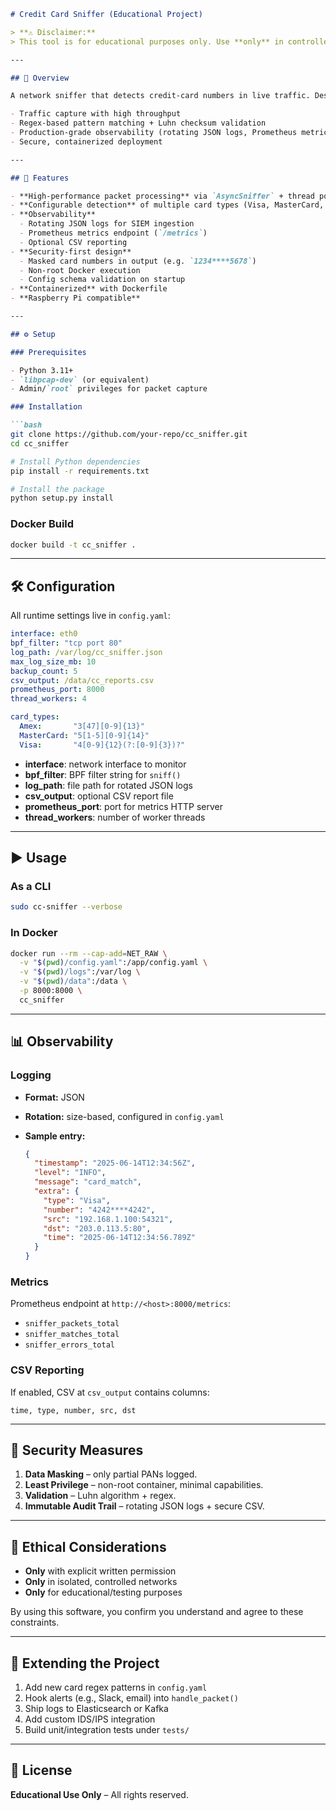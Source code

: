 ````markdown
# Credit Card Sniffer (Educational Project)

> **⚠️ Disclaimer:**  
> This tool is for educational purposes only. Use **only** in controlled environments with explicit written permission. Unauthorized use is strictly prohibited.

---

## 📖 Overview

A network sniffer that detects credit-card numbers in live traffic. Designed for cybersecurity education, this project demonstrates:

- Traffic capture with high throughput  
- Regex-based pattern matching + Luhn checksum validation  
- Production-grade observability (rotating JSON logs, Prometheus metrics, CSV output)  
- Secure, containerized deployment  

---

## 🚀 Features

- **High-performance packet processing** via `AsyncSniffer` + thread pool  
- **Configurable detection** of multiple card types (Visa, MasterCard, Amex, …)  
- **Observability**  
  - Rotating JSON logs for SIEM ingestion  
  - Prometheus metrics endpoint (`/metrics`)  
  - Optional CSV reporting  
- **Security-first design**  
  - Masked card numbers in output (e.g. `1234****5678`)  
  - Non-root Docker execution  
  - Config schema validation on startup  
- **Containerized** with Dockerfile  
- **Raspberry Pi compatible**  

---

## ⚙️ Setup

### Prerequisites

- Python 3.11+  
- `libpcap-dev` (or equivalent)  
- Admin/`root` privileges for packet capture  

### Installation

```bash
git clone https://github.com/your-repo/cc_sniffer.git
cd cc_sniffer

# Install Python dependencies
pip install -r requirements.txt

# Install the package
python setup.py install
````

### Docker Build

```bash
docker build -t cc_sniffer .
```

---

## 🛠 Configuration

All runtime settings live in `config.yaml`:

```yaml
interface: eth0
bpf_filter: "tcp port 80"
log_path: /var/log/cc_sniffer.json
max_log_size_mb: 10
backup_count: 5
csv_output: /data/cc_reports.csv
prometheus_port: 8000
thread_workers: 4

card_types:
  Amex:       "3[47][0-9]{13}"
  MasterCard: "5[1-5][0-9]{14}"
  Visa:       "4[0-9]{12}(?:[0-9]{3})?"
```

* **interface**: network interface to monitor
* **bpf\_filter**: BPF filter string for `sniff()`
* **log\_path**: file path for rotated JSON logs
* **csv\_output**: optional CSV report file
* **prometheus\_port**: port for metrics HTTP server
* **thread\_workers**: number of worker threads

---

## ▶️ Usage

### As a CLI

```bash
sudo cc-sniffer --verbose
```

### In Docker

```bash
docker run --rm --cap-add=NET_RAW \
  -v "$(pwd)/config.yaml":/app/config.yaml \
  -v "$(pwd)/logs":/var/log \
  -v "$(pwd)/data":/data \
  -p 8000:8000 \
  cc_sniffer
```

---

## 📊 Observability

### Logging

* **Format:** JSON
* **Rotation:** size-based, configured in `config.yaml`
* **Sample entry:**

  ```json
  {
    "timestamp": "2025-06-14T12:34:56Z",
    "level": "INFO",
    "message": "card_match",
    "extra": {
      "type": "Visa",
      "number": "4242****4242",
      "src": "192.168.1.100:54321",
      "dst": "203.0.113.5:80",
      "time": "2025-06-14T12:34:56.789Z"
    }
  }
  ```

### Metrics

Prometheus endpoint at `http://<host>:8000/metrics`:

* `sniffer_packets_total`
* `sniffer_matches_total`
* `sniffer_errors_total`

### CSV Reporting

If enabled, CSV at `csv_output` contains columns:

```
time, type, number, src, dst
```

---

## 🔐 Security Measures

1. **Data Masking** – only partial PANs logged.
2. **Least Privilege** – non-root container, minimal capabilities.
3. **Validation** – Luhn algorithm + regex.
4. **Immutable Audit Trail** – rotating JSON logs + secure CSV.

---

## 🧠 Ethical Considerations

* **Only** with explicit written permission
* **Only** in isolated, controlled networks
* **Only** for educational/testing purposes

By using this software, you confirm you understand and agree to these constraints.

---

## 🔧 Extending the Project

1. Add new card regex patterns in `config.yaml`
2. Hook alerts (e.g., Slack, email) into `handle_packet()`
3. Ship logs to Elasticsearch or Kafka
4. Add custom IDS/IPS integration
5. Build unit/integration tests under `tests/`

---

## 📄 License

**Educational Use Only** – All rights reserved.

```
```
